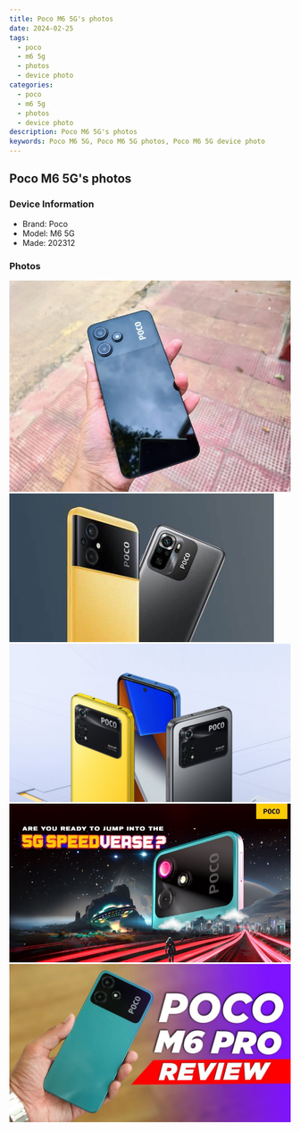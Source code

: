 ```yaml
---
title: Poco M6 5G's photos
date: 2024-02-25
tags: 
  - poco
  - m6 5g
  - photos
  - device photo
categories: 
  - poco
  - m6 5g
  - photos
  - device photo
description: Poco M6 5G's photos
keywords: Poco M6 5G, Poco M6 5G photos, Poco M6 5G device photo
---
```


## Poco M6 5G's photos

### Device Information

- Brand: Poco
- Model: M6 5G
- Made: 202312

### Photos

![/images/best-assets/devices/poco/poco-m6-5g/1.jpg](/images/best-assets/devices/poco/poco-m6-5g/1.jpg)
![/images/best-assets/devices/poco/poco-m6-5g/2.jpg](/images/best-assets/devices/poco/poco-m6-5g/2.jpg)
![/images/best-assets/devices/poco/poco-m6-5g/3.jpg](/images/best-assets/devices/poco/poco-m6-5g/3.jpg)
![/images/best-assets/devices/poco/poco-m6-5g/4.jpg](/images/best-assets/devices/poco/poco-m6-5g/4.jpg)
![/images/best-assets/devices/poco/poco-m6-5g/5.jpg](/images/best-assets/devices/poco/poco-m6-5g/5.jpg)
